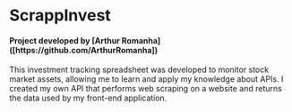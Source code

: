# ScrappInvest
<h4>Project developed by [Arthur Romanha]([https://github.com/ArthurRomanha])</h4>
This investment tracking spreadsheet was developed to monitor stock market assets, allowing me to learn and apply my knowledge about APIs. I created my own API that performs web scraping on a website and returns the data used by my front-end application.
